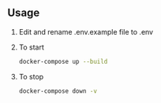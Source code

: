 ## Usage
1. Edit and rename .env.example file to .env

2. To start
    ```bash
    docker-compose up --build 
    ```
3. To stop
    ```bash
    docker-compose down -v
    ```

